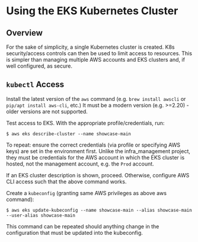 # Using the EKS Kubernetes Cluster

## Overview

For the sake of simplicity, a single Kubernetes cluster is created. K8s security/access controls can then be used to
limit access to resources. This is simpler than managing multiple AWS accounts and EKS clusters and, if well configured,
as secure.

## `kubectl` Access

Install the latest version of the `aws` command (e.g. `brew install awscli` or `pip/apt install aws-cli`, etc.) It must
be a modern version (e.g. >=2.20) - older versions are not supported.

Test access to EKS. With the appropriate profile/credentials, run:

```shell
$ aws eks describe-cluster --name showcase-main
```

To repeat: ensure the correct credentials (via profile or specifying AWS keys) are set in the environment first. Unlike
the infra_management project, they must be credentials for the AWS account in which the EKS cluster is hosted, not the
management account, e.g. the `Prod` account.

If an EKS cluster description is shown, proceed. Otherwise, configure AWS CLI access such that the above command works.

Create a `kubeconfig` (granting same AWS privileges as above aws command):

```shell
$ aws eks update-kubeconfig --name showcase-main --alias showcase-main --user-alias showcase-main
```

This command can be repeated should anything change in the configuration that must be updated into the kubeconfig.
